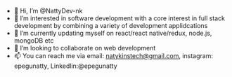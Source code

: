 - 👋 Hi, I’m @NattyDev-nk
- 👀 I’m interested in software development with a core interest in full stack development by combining a variety of development applidcations
- 🌱 I’m currently updating myself on react/react native/redux, node.js, mongoDB etc
- 💞️ I’m looking to collaborate on web development
- 📫 You can reach me via email: natykinstech@gmail.com, instagram: epegunatty, Linkedlin:@epegunatty

<!---
NattyDev-nk/NattyDev-nk is a ✨ special ✨ repository because its `README.md` (this file) appears on your GitHub profile.
You can click the Preview link to take a look at your changes.
--->
